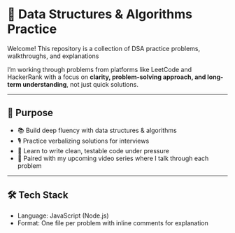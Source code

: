 # 🧠 Data Structures & Algorithms Practice

Welcome! This repository is a collection of DSA practice problems, walkthroughs, and explanations

I’m working through problems from platforms like LeetCode and HackerRank with a focus on **clarity, problem-solving approach, and long-term understanding**, not just quick solutions.

---

## 🎯 Purpose

- 📚 Build deep fluency with data structures & algorithms
- 🎙️ Practice verbalizing solutions for interviews
- 🧪 Learn to write clean, testable code under pressure
- 🎥 Paired with my upcoming video series where I talk through each problem

---

## 🛠️ Tech Stack

- Language: JavaScript (Node.js)
- Format: One file per problem with inline comments for explanation
